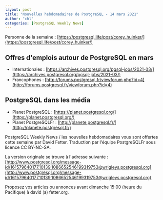 ```yaml
---
layout: post
title: "Nouvelles hebdomadaires de PostgreSQL - 14 mars 2021"
author: "chl"
categories: [PostgreSQL Weekly News]
---
```


Personne de la semaine : [https://postgresql.life/post/corey_huinker/](https://postgresql.life/post/corey_huinker/)

<!--more-->

## Offres d'emplois autour de PostgreSQL en mars

- Internationales : [https://archives.postgresql.org/pgsql-jobs/2021-03/](https://archives.postgresql.org/pgsql-jobs/2021-03/)
- Francophones : [http://forums.postgresql.fr/viewforum.php?id=4](http://forums.postgresql.fr/viewforum.php?id=4)

## PostgreSQL dans les média

- Planet PostgreSQL : [https://planet.postgresql.org/](https://planet.postgresql.org/)
- Planet PostgreSQLFr : [http://planete.postgresql.fr/](http://planete.postgresql.fr/)

PostgreSQL Weekly News / les nouvelles hebdomadaires vous sont offertes cette semaine par David Fetter. Traduction par l'équipe PostgreSQLFr sous licence CC BY-NC-SA.


La version originale se trouve à l'adresse suivante :
[http://www.postgresql.org/message-id/161579640177.10139.1086652546199319753@wrigleys.postgresql.org](http://www.postgresql.org/message-id/161579640177.10139.1086652546199319753@wrigleys.postgresql.org)

Proposez vos articles ou annonces avant dimanche 15:00 (heure du Pacifique) à david (a) fetter.org.

